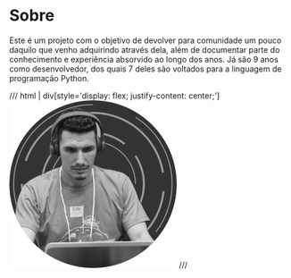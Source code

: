 # Sobre

Este é um projeto com o objetivo de devolver para comunidade um pouco daquilo que venho adquirindo através dela, além de documentar parte do conhecimento e experiência  absorvido ao longo dos anos. Já são 9 anos como desenvolvedor, dos quais 7 deles são voltados para a linguagem de programação Python.

/// html | div[style='display: flex; justify-content: center;']
<img src="../assets/andersonfoschiera.png" alt="Imagem de perfil do autor" width="300">
///
